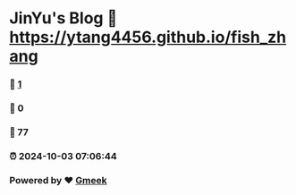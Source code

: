 # JinYu's Blog :link: https://ytang4456.github.io/fish_zhang 
### :page_facing_up: [1](https://ytang4456.github.io/fish_zhang/tag.html) 
### :speech_balloon: 0 
### :hibiscus: 77 
### :alarm_clock: 2024-10-03 07:06:44 
### Powered by :heart: [Gmeek](https://github.com/Meekdai/Gmeek)
